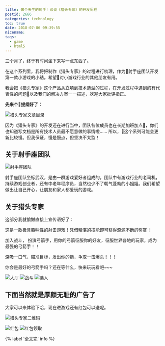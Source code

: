 ```yaml
---
title: 做个天生的射手！谈谈《猎头专家》的开发历程
postid: 2666
categories: technology
toc: true
date: 2018-07-06 09:39:55
nicename:
tags:
  - game
  - html5
---
```


三个月了，终于有时间坐下来写一点东西了。

在这个系列里，我将把制作《猎头专家》的过程进行梳理，作为射手座团队开发第一款小游戏的小结。希望对小游戏行业的其他朋友有用。

我会把《猎头专家》这个产品从立项到技术选型的过程，在开发过程中遇到的有代表性的问题以及我们的解决方案一一描述，欢迎大家批评指正。

**先来个提纲好了：**

![猎头专家文章目录][articles]

因为《猎头专家》的开发还在进行当中，团队各位成员也在长期加班加点，你们也知道写文档是所有技术人员最不愿意做的事情啦…… 所以，这个系列可能会更新比较慢。但我保证，慢是慢点，但坚决不太监！

## 关于射手座团队

![射手座团队][sagiteam]

射手座团队坐标武汉，是由一群游戏爱好者组成的。团队中有游戏行业的老司机，持续游戏创业者，还有中老年程序员，当然也少不了朝气蓬勃的小姐姐。我们希望做出让自己开心，让朋友和家人都爱玩的游戏。

## 关于猎头专家

这部分我就偷懒直接上宣传语好了：

这是一款极具趣味性的射击游戏！凭借精湛的技能即可获得源源不断的奖赏！

加入战斗， 扮演弓箭手，用你的弓箭征服你的好友，征服世界各地的玩家，成为最强的弓箭手！！

深吸一口气，瞄准目标，发出你的箭，争取一击爆头！！！

你会是最好的弓箭手吗？还在等什么，快来玩玩看吧~~~

![大厅][s1]
![战斗][s2]
![选人][s3]

## 下面当然就是厚颜无耻的广告了

大家可以来体验下哈，现在进游戏还有红包可以送呢。

![猎头专家二维码][qr]

![红包][s4]
![红包领取][s5]


{% label '全文完' info %}

[articles]: /uploads/2018/07/youshootfirst-articles.svg
[sagiteam]: /uploads/2018/07/sagiteam.png
[qr]: /uploads/2018/07/qrtype212channel11.jpeg
[s1]: /uploads/2018/07/youshootfirst-screen1.jpeg
[s2]: /uploads/2018/07/youshootfirst-screen2.jpeg
[s3]: /uploads/2018/07/youshootfirst-screen3.jpeg
[s4]: /uploads/2018/07/youshootfirst-screen4.jpeg
[s5]: /uploads/2018/07/youshootfirst-screen5.jpeg
